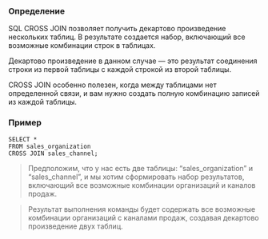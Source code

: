 ### Определение

SQL CROSS JOIN позволяет получить декартово произведение нескольких таблиц. В результате создается набор, включающий все возможные комбинации строк в таблицах.

Декартово произведение в данном случае — это результат соединения строки из первой таблицы с каждой строкой из второй таблицы.

CROSS JOIN особенно полезен, когда между таблицами нет определенной связи, и вам нужно создать полную комбинацию записей из каждой таблицы.
### Пример
``` postgreSQL
SELECT *
FROM sales_organization
CROSS JOIN sales_channel;
```

>Предположим, что у нас есть две таблицы: “sales_organization” и “sales_channel”, и мы хотим сформировать набор результатов, включающий все возможные комбинации организаций и каналов продаж.

>Результат выполнения команды будет содержать все возможные комбинации организаций с каналами продаж, создавая декартово произведение двух таблиц.
